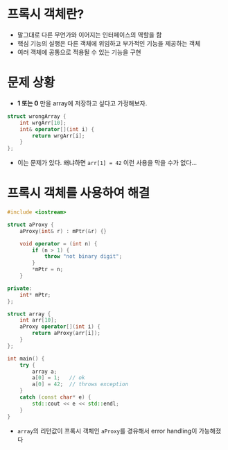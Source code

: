 # 프록시 객체란?

- 말그대로 다른 무언가와 이어지는 인터페이스의 역할을 함
- 핵심 기능의 실행은 다른 객체에 위임하고 부가적인 기능을 제공하는 객체
- 여러 객체에 공통으로 적용될 수 있는 기능을 구현

# 문제 상황

- **1 또는 0** 만을 array에 저장하고 싶다고 가정해보자.

```c++
struct wrongArray {
    int wrgArr[10];
    int& operator[](int i) {
        return wrgArr[i];
    }
};
```

- 이는 문제가 있다. 왜냐하면 `arr[1] = 42` 이런 사용을 막을 수가 없다...

# 프록시 객체를 사용하여 해결

```c++
#include <iostream>

struct aProxy {
    aProxy(int& r) : mPtr(&r) {}

    void operator = (int n) {
        if (n > 1) {
            throw "not binary digit";
        }
        *mPtr = n;
    }

private:
    int* mPtr;
};

struct array {
    int arr[10];
    aProxy operator[](int i) {
        return aProxy(arr[i]);
    }
};

int main() {
    try {
        array a;
        a[0] = 1;   // ok
        a[0] = 42;  // throws exception
    }
    catch (const char* e) {
        std::cout << e << std::endl;
    }
}
```

- `array`의 리턴값이 프록시 객체인 `aProxy`를 경유해서 error handling이 가능해졌다